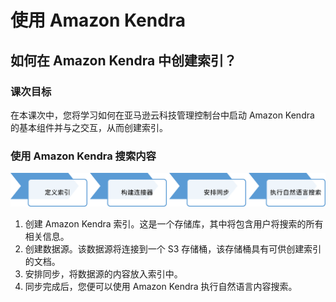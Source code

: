 # 使用 Amazon Kendra

## 如何在 Amazon Kendra 中创建索引？

### 课次目标

在本课次中，您将学习如何在亚马逊云科技管理控制台中启动 Amazon Kendra 的基本组件并与之交互，从而创建索引。

### 使用 Amazon Kendra 搜索内容

![使用 Amazon Kendra 搜索内容](<./使用Amazon Kendra搜索内容.png>)

1. 创建 Amazon Kendra 索引。这是一个存储库，其中将包含用户将搜索的所有相关信息。
2. 创建数据源。该数据源将连接到一个 S3 存储桶，该存储桶具有可供创建索引的文档。
3. 安排同步，将数据源的内容放入索引中。
4. 同步完成后，您便可以使用 Amazon Kendra 执行自然语言内容搜索。